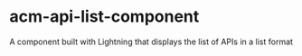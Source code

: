 # acm-api-list-component
A component built with Lightning that displays the list of APIs in a list format
